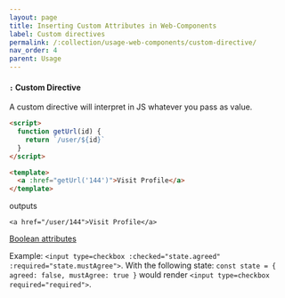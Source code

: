 ```yaml
---
layout: page
title: Inserting Custom Attributes in Web-Components
label: Custom directives
permalink: /:collection/usage-web-components/custom-directive/
nav_order: 4
parent: Usage
---
```


#### `:` Custom Directive

A custom directive will interpret in JS whatever you pass as value.

```html
<script>
  function getUrl(id) {
    return `/user/${id}`
  }
</script>

<template>
  <a :href="getUrl('144')">Visit Profile</a>
</template>
```

outputs

```
<a href="/user/144">Visit Profile</a>
```

[Boolean attributes](https://www.w3.org/TR/html5/infrastructure.html#sec-boolean-attributes)

Example: `<input type=checkbox :checked="state.agreed" :required="state.mustAgree">`.
With the following state: `const state = { agreed: false, mustAgree: true }` would render
`<input type=checkbox required="required">`.
